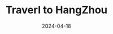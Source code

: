 ---
title: Traverl to HangZhou
summary: Jay Chou, West Lake and Lingyin Temple.
date: 2024-04-18
authors:
  - admin
tags:
  - Other
---